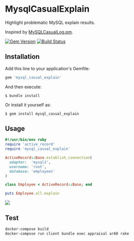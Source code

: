 # MysqlCasualExplain

Highlight problematic MySQL explain results.

Inspired by [MySQLCasualLog.pm](https://gist.github.com/kamipo/839e8a5b6d12bddba539).

[![Gem Version](https://badge.fury.io/rb/mysql_casual_explain.svg)](https://badge.fury.io/rb/mysql_casual_explain)
[![Build Status](https://github.com/winebarrel/mysql_casual_explain/workflows/test/badge.svg?branch=master)](https://github.com/winebarrel/mysql_casual_explain/actions)

## Installation

Add this line to your application's Gemfile:

```ruby
gem 'mysql_casual_explain'
```

And then execute:

    $ bundle install

Or install it yourself as:

    $ gem install mysql_casual_explain

## Usage

```ruby
#!/usr/bin/env ruby
require 'active_record'
require 'mysql_casual_explain'

ActiveRecord::Base.establish_connection(
  adapter:  'mysql2',
  username: 'root',
  database: 'employees'
)

class Employee < ActiveRecord::Base; end

puts Employee.all.explain
```

![](https://user-images.githubusercontent.com/117768/89421006-7656dd00-d76e-11ea-844d-e0dd43ef8460.png)

## Test

```sh
docker-compose build
docker-compose run client bundle exec appraisal ar60 rake
```

